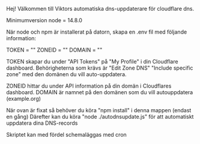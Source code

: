 Hej! Välkommen till Viktors automatiska dns-uppdaterare för cloudflare dns.

Minimumversion node = 14.8.0

När node och npm är installerat på datorn, skapa en .env fil med följande information:

TOKEN = ""
ZONEID = ""
DOMAIN = ""

TOKEN skapar du under "API Tokens" på "My Profile" i din Cloudflare dashboard.
Behörigheterna som krävs är "Edit Zone DNS" "Include specific zone" med den domänen du vill auto-uppdatera.

ZONEID hittar du under API information på din domän i Cloudflares dashboard.
DOMAIN är namnet på den domänen som du vill autouppdatera (example.org)

När ovan är fixat så behöver du köra "npm install" i denna mappen (endast en gång)
Därefter kan du köra "node ./autodnsupdate.js" för att automatiskt uppdatera dina DNS-records

Skriptet kan med fördel schemaläggas med cron
